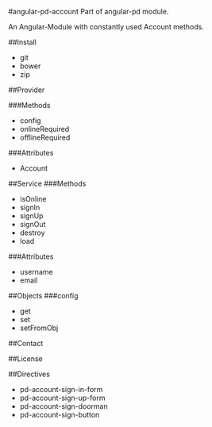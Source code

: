 #angular-pd-account
Part of angular-pd module.

An Angular-Module with constantly used Account methods.


##Install

- git
- bower
- zip


##Provider

###Methods
- config
- onlineRequired
- offlineRequired


###Attributes
- Account




##Service
###Methods
- isOnline
- signIn
- signUp
- signOut
- destroy
- load


###Attributes
- username
- email

##Objects
###config
- get
- set
- setFromObj

##Contact

##License



##Directives
- pd-account-sign-in-form
- pd-account-sign-up-form
- pd-account-sign-doorman
- pd-account-sign-button
